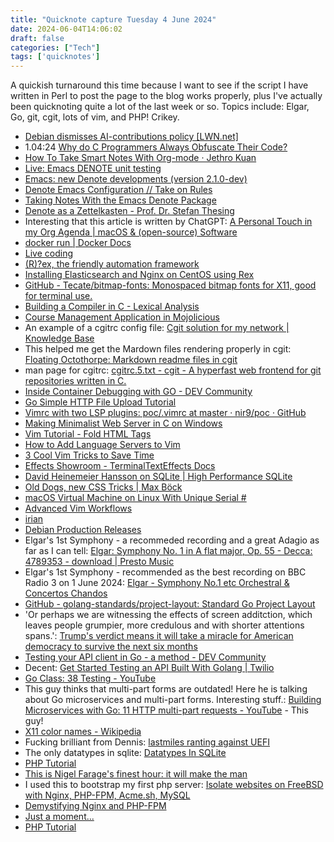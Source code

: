 ```yaml
---
title: "Quicknote capture Tuesday 4 June 2024"
date: 2024-06-04T14:06:02
draft: false
categories: ["Tech"]
tags: ['quicknotes']
---
```


A quickish turnaround this time because I want to see if the script I have written in Perl to post the page to the blog works properly, plus I've actually been quicknoting quite a lot of the last week or so. Topics include: Elgar, Go, git, cgit, lots of vim, and PHP! Crikey.

- [Debian dismisses AI-contributions policy [LWN.net]](https://lwn.net/Articles/972331/)
- 1.04:24 [Why do C Programmers Always Obfuscate Their Code?](https://www.youtube.com/watch?v=fJbAiXIum0k)
- [How To Take Smart Notes With Org-mode · Jethro Kuan](https://blog.jethro.dev/posts/how_to_take_smart_notes_org/)
- [Live: Emacs DENOTE unit testing](https://www.youtube.com/watch?v=44_eLHxSMmo)
- [Emacs: new Denote developments (version 2.1.0-dev\)](https://www.youtube.com/watch?v=RK4P5oIIEnk)
- [Denote Emacs Configuration // Take on Rules](https://takeonrules.com/2022/10/09/denote-emacs-configuration/)
- [Taking Notes With the Emacs Denote Package](https://lucidmanager.org/productivity/taking-notes-with-emacs-denote/)
- [Denote as a Zettelkasten - Prof. Dr. Stefan Thesing](https://www.thesing-online.de/blog/denote-as-a-zettelkasten)
- Interesting that this article is written by ChatGPT: [A Personal Touch in my Org Agenda | macOS & (open-source\) Software](https://macowners.club/posts/personal-touch-org-agenda/)
- [docker run | Docker Docs](https://docs.docker.com/reference/cli/docker/container/run/#restart)
- [Live coding](https://www.youtube.com/playlist?list=PLw7UYp3N0eUbgK3bRtBifeNk8nnTPRI8U)
- [(R\)?ex, the friendly automation framework](https://www.rexify.org/)
- [Installing Elasticsearch and Nginx on CentOS using Rex](https://www.youtube.com/watch?v=k3uz7-7E3Ws)
- [GitHub - Tecate/bitmap-fonts: Monospaced bitmap fonts for X11, good for terminal use.](https://github.com/Tecate/bitmap-fonts)
- [Building a Compiler in C - Lexical Analysis](https://www.youtube.com/watch?v=-4RmhDy0A2s)
- [Course Management Application in Mojolicious](https://perlmaven.com/course-management-app-in-mojolicious)
- An example of a cgitrc config file: [Cgit solution for my network | Knowledge Base](https://bgstack15.wordpress.com/2021/04/21/cgit-solution-for-my-network/)
- This helped me get the Mardown files rendering properly in cgit: [Floating Octothorpe: Markdown readme files in cgit](https://floatingoctothorpe.uk/2018/markdown-readme-files-in-cgit.html)
- man page for cgitrc: [cgitrc.5.txt - cgit - A hyperfast web frontend for git repositories written in C.](https://git.zx2c4.com/cgit/tree/cgitrc.5.txt)
- [Inside Container Debugging with GO - DEV Community](https://dev.to/raftt/inside-container-debugging-with-go-48c5)
- [Go Simple HTTP File Upload Tutorial](https://www.youtube.com/watch?v=0sRjYzL_oYs)
- [Vimrc with two LSP plugins: poc/.vimrc at master · nir9/poc · GitHub](https://github.com/nir9/poc/blob/master/.vimrc)
- [Making Minimalist Web Server in C on Windows](https://www.youtube.com/watch?v=qlymbA0tDMQ)
- [Vim Tutorial - Fold HTML Tags](https://www.youtube.com/watch?v=VaYcNW79ai4)
- [How to Add Language Servers to Vim](https://www.youtube.com/watch?v=n6JEqPuWOxg)
- [3 Cool Vim Tricks to Save Time](https://www.youtube.com/watch?v=MlarwvmOdtg)
- [Effects Showroom - TerminalTextEffects Docs](https://chrisbuilds.github.io/terminaltexteffects/showroom/?)
- [David Heinemeier Hansson on SQLite | High Performance SQLite](https://highperformancesqlite.com/interviews/dhh?)
- [Old Dogs, new CSS Tricks | Max Böck](https://mxb.dev/blog/old-dogs-new-css-tricks/?)
- [macOS Virtual Machine on Linux With Unique Serial #](https://www.youtube.com/watch?v=hbSq1Ns7qcQ)
- [Advanced Vim Workflows](https://www.youtube.com/watch?v=futay9NjOac)
- [irian](https://learnvim.irian.to/basics/compile)
- [Debian Production Releases](https://wiki.debian.org/DebianReleases#Production_Releases)
- Elgar's 1st Symphony - a recommeded recording and a great Adagio as far as I can tell: [Elgar: Symphony No. 1 in A flat major, Op. 55 - Decca: 4789353 - download | Presto Music](https://www.prestomusic.com/classical/products/8081126--elgar-symphony-no-1-in-a-flat-major-op-55)
- Elgar's 1st Symphony - recommended as the best recording on BBC Radio 3 on 1 June 2024: [Elgar - Symphony No.1 etc Orchestral & Concertos  Chandos](https://www.chandos.net/products/catalogue/CHAN%205181)
- [GitHub - golang-standards/project-layout: Standard Go Project Layout](https://github.com/golang-standards/project-layout?tab=readme-ov-file)
- 'Or perhaps we are witnessing the effects of screen additction, which leaves people grumpier, more credulous and with shorter attentions spans.': [Trump&#39;s verdict means it will take a miracle for American democracy to survive the next six months](https://www.telegraph.co.uk/news/2024/06/01/trumps-verdict-a-miracle-for-american-democracy-survive/)
- [Testing your API client in Go - a method  - DEV Community](https://dev.to/andreidascalu/testing-your-api-client-in-go-a-method-4bm4)
- Decent: [Get Started Testing an API Built With Golang | Twilio](https://www.twilio.com/en-us/blog/get-started-testing-api-built-with-golang)
- [Go Class: 38 Testing - YouTube](https://www.youtube.com/watch?v=PIPfNIWVbc8)
- This guy thinks that multi-part forms are outdated! Here he is talking about Go microservices and multi-part forms. Interesting stuff.: [Building Microservices with Go: 11 HTTP multi-part requests - YouTube](https://www.youtube.com/watch?v=_7-IhHMptNo) - This guy!
- [X11 color names - Wikipedia](https://en.wikipedia.org/wiki/X11_color_names)
- Fucking brilliant from Dennis: [lastmiles ranting against UEFI](https://www.oetec.com/pastebin/plain/uefi)
- The only datatypes in sqlite: [Datatypes In SQLite](https://sqlite.org/datatype3.html)
- [PHP Tutorial](https://www.phptutorial.net/)
- [This is Nigel Farage&#39;s finest hour: it will make the man](https://www.telegraph.co.uk/news/2024/06/03/this-is-nigel-farages-grandest-moment-it-will-make-the-man/)
- I used this to bootstrap my first php server: [Isolate websites on FreeBSD with Nginx, PHP-FPM, Acme.sh, MySQL](https://securityf2.com/host-multiple-sites-securely-with-nginx-php-fpm-and-mysql-on-freebsd-12/)
- [Demystifying Nginx and PHP-FPM](https://medium.com/@mgonzalezbaile/demystifying-nginx-and-php-fpm-for-php-developers-bba548dd38f9)
- [Just a moment...](https://www.cyberciti.biz/faq/freebsd-install-php-7-2-with-fpm-for-nginx/)
- [PHP Tutorial](https://www.phptutorial.net/)
